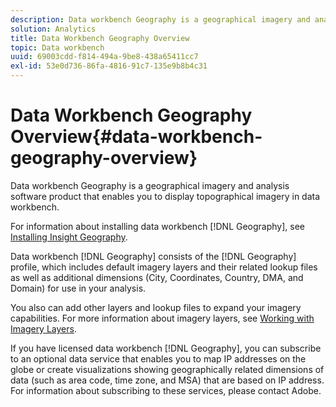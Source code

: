 ```yaml
---
description: Data workbench Geography is a geographical imagery and analysis software product that enables you to display topographical imagery in data workbench.
solution: Analytics
title: Data Workbench Geography Overview
topic: Data workbench
uuid: 69003cdd-f814-494a-9be8-438a65411cc7
exl-id: 53e0d736-86fa-4816-91c7-135e9b8b4c31
---
```

# Data Workbench Geography Overview{#data-workbench-geography-overview}

Data workbench Geography is a geographical imagery and analysis software product that enables you to display topographical imagery in data workbench.

For information about installing data workbench [!DNL Geography], see [Installing Insight Geography](../../home/c-geo-oview/c-inst-geo/c-inst-geo.md).

Data workbench [!DNL Geography] consists of the [!DNL Geography] profile, which includes default imagery layers and their related lookup files as well as additional dimensions (City, Coordinates, Country, DMA, and Domain) for use in your analysis.

You also can add other layers and lookup files to expand your imagery capabilities. For more information about imagery layers, see [Working with Imagery Layers](https://docs.adobe.com/content/help/en/data-workbench/using/client/imagery-layers/c-ustd-img-layers.html).

If you have licensed data workbench [!DNL Geography], you can subscribe to an optional data service that enables you to map IP addresses on the globe or create visualizations showing geographically related dimensions of data (such as area code, time zone, and MSA) that are based on IP address. For information about subscribing to these services, please contact Adobe.
